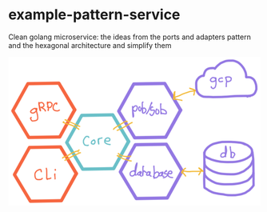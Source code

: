 # example-pattern-service
Clean golang microservice: the ideas from the ports and adapters pattern and the hexagonal architecture and simplify them

![image](https://github.com/pritamnikam/example-pattern-service/blob/main/clean-service-in-go.png)
